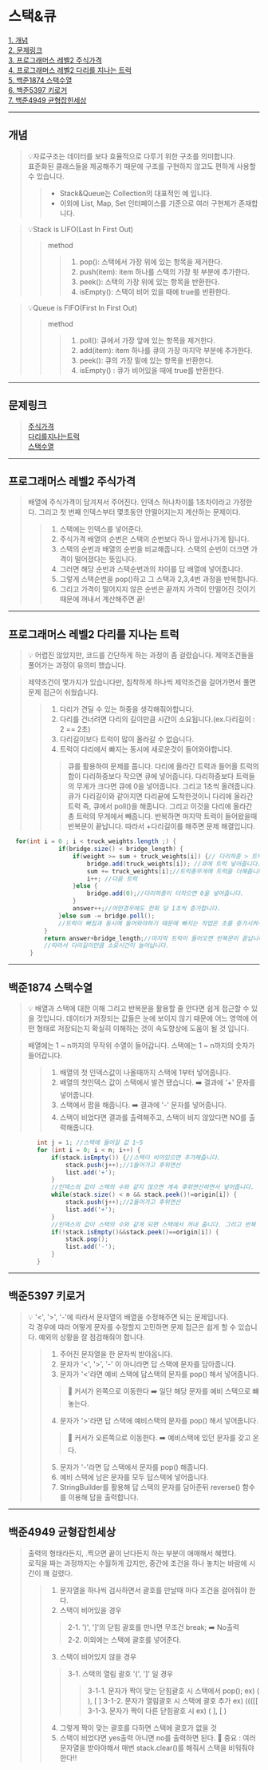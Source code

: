 # 스택&큐

[1. 개념](#개념)</br>
[2. 문제링크](#문제링크)</br>
[3. 프로그래머스 레벨2 주식가격](#프로그래머스-레벨2-주식가격)</br>
[4. 프로그래머스 레벨2 다리를 지나는 트럭](#프로그래머스-레벨2-다리를-지나는-트럭)</br>
[5. 백준1874 스택수열](#백준1874-스택수열)</br>
[6. 백준5397 키로거](#백준5397-키로거)</br>
[7. 백준4949 균형잡힌세상](#백준4949-균형잡힌세상)</br>

---
## 개념
> 💡자료구조는 데이터를 보다 효율적으로 다루기 위한 구조를 의미합니다.</br>
표준화된 클래스들을 제공해주기 때문에 구조를 구현하지 않고도 편하게 사용할 수 있습니다.</br>
>>- Stack&Queue는 Collection의 대표적인 예 입니다.</br>
>>- 이외에 List, Map, Set 인터페이스를 기준으로 여러 구현체가 존재합니다. </br>

> 💡Stack is LIFO(Last In First Out)
>> method
>>> 1. pop(): 스택에서 가장 위에 있는 항목을 제거한다.
>>> 2. push(item): item 하나를 스택의 가장 윗 부분에 추가한다.
>>> 3. peek(): 스택의 가장 위에 있는 항목을 반환한다.
>>> 4. isEmpty(): 스택이 비어 있을 때에 true를 반환한다.

> 💡Queue is FIFO(First In First Out)
>> method
>>> 1. poll(): 큐에서 가장 앞에 있는 항목을 제거한다.
>>> 2. add(item): item 하나를 큐의 가장 마지막 부분에 추가한다.
>>> 3. peek(): 큐의 가장 밑에 있는 항목을 반환한다.
>>> 4. isEmpty() : 큐가 비어있을 때에 true를 반환한다.
---
## 문제링크
> [주식가격](https://programmers.co.kr/learn/courses/30/lessons/42584)</br>
> [다리를지나는트럭](https://programmers.co.kr/learn/courses/30/lessons/42583)</br>
> [스택수열](https://www.acmicpc.net/problem/1874)</br>
---
## 프로그래머스 레벨2 주식가격

> 배열에 주식가격이 담겨져서 주어진다. 인덱스 하나차이를 1초차이라고 가정한다. 그리고 첫 번째 인덱스부터 몇초동안 안떨어지는지 계산하는 문제이다. 
>>1. 스택에는 인덱스를 넣어준다.
>>2. 주식가격 배열의 순번은 스택의 순번보다 하나 앞서나가게 됩니다.
>>3. 스택의 순번과 배열의 순번을 비교해줍니다. 스택의 순번이 더크면 가격이 떨어졌다는 뜻입니다.
>>4. 그러면 해당 순번과 스택순번과의 차이를 답 배열에 넣어줍니다.
>>5. 그렇게 스택순번을 pop()하고 그 스택과 2,3,4번 과정을 반복합니다.
>>6. 그리고 가격이 떨어지지 않은 순번은 끝까지 가격이 안떨어진 것이기 때문에 꺼내서 계산해주면 끝!
---
## 프로그래머스 레벨2 다리를 지나는 트럭

> 💡 어렵진 않았지만, 코드를 간단하게 하는 과정이 좀 걸렸습니다. 제약조건들을 풀어가는 과정이 유의미 했습니다.


> 제약조건이 몇가지가 있습니다만, 침착하게 하나씩 제약조건을 걸어가면서 풀면 문제 접근이 쉬웠습니다.
>>1. 다리가 견딜 수 있는 하중을 생각해줘야합니다.
>>2. 다리를 건너려면 다리의 길이만큼 시간이 소요됩니다.(ex.다리길이 : 2 == 2초)
>>3. 다리길이보다 트럭이 많이 올라갈 수 없습니다.
>>4. 트럭이 다리에서 빠지는 동시에 새로운것이 들어와야합니다.
>>>큐를 활용하여 문제를 풉니다.
>>>다리에 올라간 트럭과 들어올 트럭의 합이 다리하중보다 작으면 큐에 넣어줍니다.
>>>다리하중보다 트럭들의 무게가 크다면 큐에 0을 넣어줍니다.
>>>그리고 1초씩 올려줍니다.
>>>큐가 다리길이와 같아지면 다리끝에 도착한것이니 다리에 올라간 트럭 즉, 큐에서 poll()을 해줍니다.
>>>그리고 이것을 다리에 올라간 총 트럭의 무게에서 빼줍니다.
>>>반복하면 마지막 트럭이 들어왔을때 반복문이 끝납니다. 
>>>따라서 +다리길이를 해주면 문제 해결입니다.
``` java
  for(int i = 0 ; i < truck_weights.length ;) { 
              if(bridge.size() < bridge_length) {
                  if(weight >= sum + truck_weights[i]) {// 다리하중 > 트럭 총 무게 + 들어올트럭
                      bridge.add(truck_weights[i]); //큐에 트럭 넣어줍니다.
                      sum += truck_weights[i];//트럭총무게에 트럭을 더해줍니다.
                      i++; //다음 트럭
                  }else {
                      bridge.add(0);//다리하중이 더작으면 0을 넣어줍니다. 
                  }
                  answer++;//어떤경우에도 한회 당 1초씩 증가합니다.
              }else sum -= bridge.poll(); 	
              //트럭이 빠짐과 동시에 들어와야하기 때문에 빠지는 작업은 초를 증가시켜주지 않습니다. 
          }
          return answer+bridge_length;//마지막 트럭이 들어오면 반복문이 끝납니다. 
          //따라서 다리길이만큼 소요시간이 늘어납니다.
      }

```
---
## 백준1874 스택수열

>💡 배열과 스택에 대한 이해 그리고 반복문을 활용할 줄 안다면 쉽게 접근할 수 있을 것입니다. 
데이터가 저장되는 값들은 눈에 보이지 않기 때문에 어느 영역에 어떤 형태로 저장되는지 확실히 이해하는 것이 속도향상에 도움이 될 것 입니다.

> 배열에는 1 ~ n까지의 무작위 수열이 들어갑니다.
> 스택에는 1 ~ n까지의 숫자가 들어갑니다.
>> 1. 배열의 첫 인덱스값이 나올때까지 스택에 1부터 넣어줍니다.
>> 2. 배열의 첫인덱스 값이 스택에서 발견 됐습니다. ➡️ 결과에 '+' 문자를 넣어줍니다.
>> 3. 스택에서 팝을 해줍니다. ➡️ 결과에 '-' 문자를 넣어줍니다.
>> 4. 스택이 비었다면 결과를 출력해주고, 스택이 비지 않았다면 NO를 출력해줍니다.
``` java 
		int j = 1; //스택에 들어갈 값 1~5
		for (int i = 0; i < n; i++) {
			if(stack.isEmpty()) {//스택이 비어있으면 추가해줍니다.
				stack.push(j++);//1들어가고 후위연산
				list.add('+');
			}
            //인덱스의 값이 스택의 수와 같지 않으면 계속 후위연산하면서 넣어줍니다.
			while(stack.size() < n && stack.peek()!=origin[i]) {			
				stack.push(j++);//2들어가고 후위연산
				list.add('+');
			}
            //인덱스의 값이 스택의 수와 같게 되면 스택에서 꺼내 줍니다. 그리고 반복
			if(!stack.isEmpty()&&stack.peek()==origin[i]) {
				stack.pop();
				list.add('-');				
			}
		}

```
---
## 백준5397 키로거 

> 💡 '<', '>', '-'에 따라서 문자열의 배열을 수정해주면 되는 문제입니다.</br>
> 각 경우에 따라 어떻게 문자를 수정할지 고민하면 문제 접근은 쉽게 할 수 있습니다.
> 예외의 상황을 잘 점검해줘야 합니다.
>> 1. 주어진 문자열을 한 문자씩 받아옵니다.
>> 2. 문자가 '<', '>', '-' 이 아니라면 답 스택에  문자를 담아줍니다.
>> 3. 문자가 '<'라면 예비 스택에 답스택의 문자를 pop() 해서 넣어줍니다.
>>> 📌 커서가 왼쪽으로 이동한다 ➡️ 일단 해당 문자를 예비 스택으로 뺴놓는다. 
>> 4. 문자가 '>'라면 답 스택에 예비스택의 문자를 pop() 해서 넣어줍니다.
>>> 📌  커서가 오른쪽으로 이동한다. ➡️ 예비스택에 있던 문자를 갖고 온다.
>> 5. 문자가 '-'라면 답 스택에서 문자를 pop() 해줍니다.
>> 6. 예비 스택에 남은 문자를 모두 답스택에 넣어줍니다.
>> 7. StringBuilder를 활용해 답 스택의 문자를 담아준뒤 reverse() 함수를 이용해 답을 출력합니다.

---

## 백준4949 균형잡힌세상

> 출력의 형태라든지, .찍으면 끝이 난다든지 하는 부분이 애매해서 혜맸다.</br>
>  로직을 짜는 과정까지는 수월하게 갔지만, 중간에 조건을 하나 놓치는 바람에 시간이 꽤 걸렸다.</br>
>>1. 문자열을 하나씩 검사하면서 괄호를 만날때 마다 조건을 걸어줘야 한다.
>>2. 스택이 비어있을 경우 
>>> 2-1. ')', ']'의 닫힘 괄호를 만나면 무조건 break; ➡️ No출력</br>
>>> 2-2. 이외에는 스택에 괄호를 넣어준다.
>> 3. 스택이 비어있지 않을 경우
>>> 3-1. 스택의 열림 괄호 '(', ']' 일 경우
>>>> 3-1-1. 문자가 짝이 맞는 닫힘괄호 시 스택에서 pop(); ex) ( ), [ ]
>>>> 3-1-2. 문자가 열림괄호 시 스택에 괄호 추가 ex) ((([[ 
>>>> 3-1-3. 문자가 짝이 다른 닫힘괄호 시 ex) ( ], [ )
>>4. 그렇게 짝이 맞는 괄호를 다하면 스택에 괄호가 없을 것</br>
>>5. 스택이 비었다면 yes출력 아니면 no를 출력하면 된다.
>>📌 중요 : 여러 문자열을 받아야해서 매번 stack.clear()를 해줘서 스택을 비워줘야한다!!










